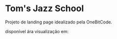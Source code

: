 # Tom's Jazz School

Projeto de landing page idealizado pela OneBitCode.

disponível ára visualização em: 
